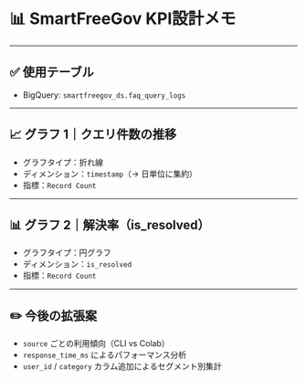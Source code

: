 # 📊 SmartFreeGov KPI設計メモ

---

## ✅ 使用テーブル

- BigQuery: `smartfreegov_ds.faq_query_logs`

---

## 📈 グラフ 1｜クエリ件数の推移

- グラフタイプ：折れ線
- ディメンション：`timestamp`（→ 日単位に集約）
- 指標：`Record Count`

---

## 📊 グラフ 2｜解決率（is_resolved）

- グラフタイプ：円グラフ
- ディメンション：`is_resolved`
- 指標：`Record Count`

---

## ✏️ 今後の拡張案

- `source` ごとの利用傾向（CLI vs Colab）
- `response_time_ms` によるパフォーマンス分析
- `user_id` / `category` カラム追加によるセグメント別集計
